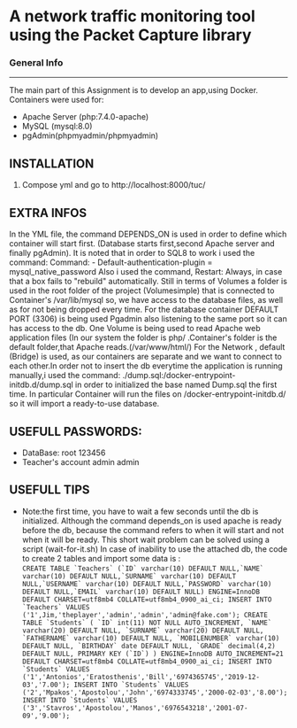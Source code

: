 
# A network traffic monitoring tool using the Packet Capture library
### General Info
------------
The main part of this Assignment is to develop an app,using Docker.
Containers were used for:
- Apache Server (php:7.4.0-apache)
- MySQL (mysql:8.0)
- pgAdmin(phpmyadmin/phpmyadmin)

  
INSTALLATION
------------
1. Compose yml and go to  http://localhost:8000/tuc/


EXTRA INFOS
------------
In the YML file, the command DEPENDS_ON is used in order to
define which container will start first. (Database starts first,second Apache server and
finally pgAdmin). It is noted that in order to SQL8 to work i used the command:
Command: - Default-authentication-plugin = mysql_native_password
Also i used the command, Restart: Always, in case that a box
fails to "rebuild" automatically. Still in terms of Volumes
a folder is used in the root folder of the project (Volumesimple)
that is connected to Container's /var/lib/mysql so,
we have access to the database files, as well as for not being dropped
every time. For the database container DEFAULT PORT (3306) is being used
Pgadmin also listening to the same port so it can has access to the db. 
One Volume is being used to read Apache web application files
(In our system the folder is php/ .Container's folder is the default
folder,that Apache reads.(/var/www/html/) For the Network
, default (Bridge) is used, as our containers are separate
and we want to connect to each other.In order not to insert the db
everytime the application is running manually,i used the command:
./dump.sql:/docker-entrypoint-initdb.d/dump.sql in order to
initialized the base named Dump.sql the first time. In particular
Container will run the files on /docker-entrypoint-initdb.d/ 
so it will import a ready-to-use database.

USEFULL PASSWORDS:
------------
- DataBase: root 123456
- Teacher's account admin admin

USEFULL TIPS
------------
* Note:the first time, you have to wait a few seconds
until the db is initialized. Although the command depends_on is used
apache is ready before the db, because the command
refers to when it will start and not when it will be ready. This
short wait problem can be solved using a script
(wait-for-it.sh)
In case of inability to use the attached db, the
code to create 2 tables and import some
data is :   
```CREATE TABLE `Teachers` (`ID` varchar(10) DEFAULT NULL,`NAME` varchar(10) DEFAULT NULL,`SURNAME` varchar(10) DEFAULT
NULL,`USERNAME` varchar(10) DEFAULT NULL,`PASSWORD` varchar(10) DEFAULT NULL,`EMAIL` varchar(10) DEFAULT NULL)
ENGINE=InnoDB DEFAULT CHARSET=utf8mb4 COLLATE=utf8mb4_0900_ai_ci;
INSERT INTO `Teachers` VALUES ('1',Jim,'theplayer','admin','admin','admin@fake.com');
CREATE TABLE `Students` (
`ID` int(11) NOT NULL AUTO_INCREMENT,
`NAME` varchar(20) DEFAULT NULL,
`SURNAME` varchar(20) DEFAULT NULL,
`FATHERNAME` varchar(10) DEFAULT NULL,
`MOBILENUMBER` varchar(10) DEFAULT NULL,
`BIRTHDAY` date DEFAULT NULL,
`GRADE` decimal(4,2) DEFAULT NULL,
PRIMARY KEY (`ID`)
) ENGINE=InnoDB AUTO_INCREMENT=21 DEFAULT CHARSET=utf8mb4 COLLATE=utf8mb4_0900_ai_ci;
INSERT INTO `Students` VALUES ('1','Antonios','Eratosthenis','Bill','6974365745','2019-12-03','7.00');
INSERT INTO `Students` VALUES ('2','Mpakos','Apostolou','John','6974333745','2000-02-03','8.00');
INSERT INTO `Students` VALUES ('3','Stavros','Apostolou','Manos','6976543218','2001-07-09','9.00'); ```<br />